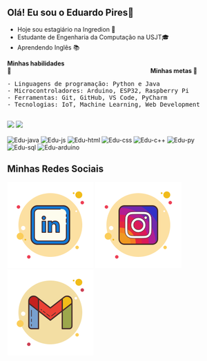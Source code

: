 ## Olá! Eu sou o Eduardo Pires👋

- Hoje sou estagiário na Ingredion 🌽
- Estudante de Engenharia da Computação na USJT🎓
- Aprendendo Inglês 📚

**Minhas habilidades 🚀**                                                                                  **Minhas metas 🌟**

<pre>
- Linguagens de programação: Python e Java                        - Me formar em Engenharia da Computação com excelência  
- Microcontroladores: Arduino, ESP32, Raspberry Pi                - Conseguir um emprego na área de desenvolvimento de software 
- Ferramentas: Git, GitHub, VS Code, PyCharm                      - Contribuir para projetos de código aberto 
- Tecnologias: IoT, Machine Learning, Web Development             - Criar soluções que impactem positivamente a sociedade 
                                                                  - Viajar pelo mundo e conhecer novas culturas  
</pre>
 
<div align=“center”> 
  <img height="180em" src="https://github-readme-stats.vercel.app/api?username=piresedu&show_icons=true&theme=apprentice"/>
  <img height="180em" src="https://github-readme-stats.vercel.app/api/top-langs/?username=piresedu&layout=compact&theme=apprentice"/>
</div>

<div style="display: inline_block"><br> 
  <img algin="center" alt="Edu-java" height="40" width="50" src="https://cdn.jsdelivr.net/gh/devicons/devicon/icons/java/java-original.svg">
  <img algin="center" alt="Edu-js" height="40" width="50" src="https://cdn.jsdelivr.net/gh/devicons/devicon/icons/javascript/javascript-original.svg">
  <img algin="center" alt="Edu-html" height="40" width="50" src="https://cdn.jsdelivr.net/gh/devicons/devicon/icons/html5/html5-original.svg">
  <img algin="center" alt="Edu-css" height="40" width="50" src="https://cdn.jsdelivr.net/gh/devicons/devicon/icons/css3/css3-original.svg">  
  <img algin="center" alt="Edu-c++" height="40" width="50" src="https://cdn.jsdelivr.net/gh/devicons/devicon/icons/cplusplus/cplusplus-original.svg"> 
  <img algin="center" alt="Edu-py" height="40" width="50" src="https://cdn.jsdelivr.net/gh/devicons/devicon/icons/python/python-original.svg"> 
  <img algin="center" alt="Edu-sql" height="40" width="50" src="https://cdn.jsdelivr.net/gh/devicons/devicon/icons/mysql/mysql-original.svg"> 
  <img algin="center" alt="Edu-arduino" height="50" width="60" src="https://cdn.jsdelivr.net/gh/devicons/devicon/icons/arduino/arduino-original.svg"">
</div>

## Minhas Redes Sociais 

  [![Imagem do LinkedIn](./ImagemLinkedin.svg)](https://www.linkedin.com/in/eduardolpires/)
  [![Imagem do Instagram](./ImagemInstagram.svg)](https://www.instagram.com/piresedu/)
  [![Imagem do Gmail](./ImagemGmail.svg)](mailto:eduardopires998@gmail.com)
